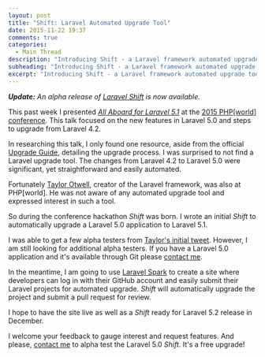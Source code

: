 ```yaml
---
layout: post
title: "Shift: Laravel Automated Upgrade Tool"
date: 2015-11-22 19:37
comments: true
categories:
  - Main Thread
description: "Introducing Shift - a Laravel framework automated upgrade tool."
subheading: "Introducing Shift - a Laravel framework automated upgrade tool."
excerpt: "Introducing Shift - a Laravel framework automated upgrade tool."
---
```

***Update:** An alpha release of [Laravel Shift](https://laravelshift.com) is now available.*

This past week I presented [*All Aboard for Laravel 5.1*](http://www.slideshare.net/mccreaja/all-aboard-for-laravel-51) at the [2015 PHP[world] conference](https://world.phparch.com/schedule/). This talk focused on the new features in Laravel 5.0 and steps to upgrade from Laravel 4.2.

In researching this talk, I only found one resource, aside from the official [Upgrade Guide](http://laravel.com/docs/5.1/upgrade), detailing the upgrade process. I was surprised to not find a Laravel upgrade tool. The changes from Laravel 4.2 to Laravel 5.0 were significant, yet straightforward and easily automated.

Fortunately [Taylor Otwell](https://twitter.com/taylorotwell), creator of the Laravel framework, was also at PHP[world]. He was not aware of any automated upgrade tool and expressed interest in such a tool.

So during the conference hackathon *Shift* was born. I wrote an initial *Shift* to automatically upgrade a Laravel  5.0 application to Laravel 5.1.

I was able to get a few alpha testers from [Taylor's initial tweet](https://twitter.com/taylorotwell/status/667520395952709632). However, I am still looking for additional alpha testers. If you have a Laravel 5.0 application and it's available through Git please [contact me](#about).

In the meantime, I am going to use [Laravel Spark](https://github.com/laravel/spark) to create a site where developers can log in with their GitHub account and easily submit their Laravel projects for automated upgrade. *Shift* will automatically upgrade the project and submit a pull request for review.

I hope to have the site live as well as a *Shift* ready for Laravel 5.2 release in December.

I welcome your feedback to gauge interest and request features. And please, [contact me](#about) to alpha test the Laravel 5.0 *Shift*. It's a free upgrade!